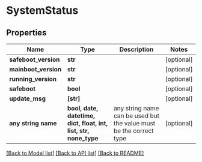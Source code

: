 # SystemStatus


## Properties
Name | Type | Description | Notes
------------ | ------------- | ------------- | -------------
**safeboot_version** | **str** |  | [optional] 
**mainboot_version** | **str** |  | [optional] 
**running_version** | **str** |  | [optional] 
**safeboot** | **bool** |  | [optional] 
**update_msg** | **[str]** |  | [optional] 
**any string name** | **bool, date, datetime, dict, float, int, list, str, none_type** | any string name can be used but the value must be the correct type | [optional]

[[Back to Model list]](../README.md#documentation-for-models) [[Back to API list]](../README.md#documentation-for-api-endpoints) [[Back to README]](../README.md)


